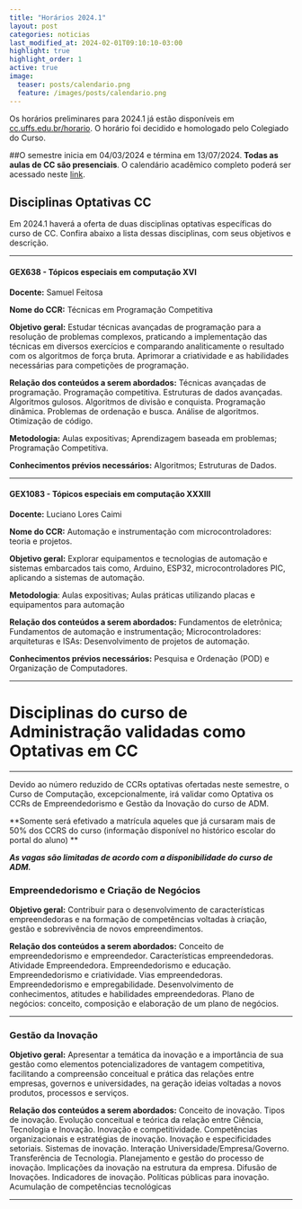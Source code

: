```yaml
---
title: "Horários 2024.1"
layout: post
categories: noticias
last_modified_at: 2024-02-01T09:10:10-03:00
highlight: true
highlight_order: 1
active: true
image:
  teaser: posts/calendario.png
  feature: /images/posts/calendario.png
---
```


Os horários preliminares para 2024.1 já estão disponíveis em [cc.uffs.edu.br/horario](https://cc.uffs.edu.br/horario/). O horário foi decidido e homologado pelo Colegiado do Curso.

##O semestre inicia em 04/03/2024 e términa em 13/07/2024. **Todas as aulas de CC são presenciais**. O calendário acadêmico completo poderá ser acessado neste [link](https://www.uffs.edu.br/atos-normativos/resolucao/consuni/2023-0146).


## Disciplinas Optativas CC

Em 2024.1 haverá a oferta de duas disciplinas optativas específicas do curso de CC. Confira abaixo a lista dessas disciplinas, com seus objetivos e descrição.

---

#### GEX638 - Tópicos especiais em computação XVI

**Docente:** Samuel Feitosa

**Nome do CCR:**
Técnicas em Programação Competitiva

**Objetivo geral:**
Estudar técnicas avançadas de programação para a resolução de problemas complexos, praticando a implementação das técnicas em diversos exercícios e comparando analiticamente o resultado com os algoritmos de força bruta. Aprimorar a criatividade e as habilidades necessárias para competições de programação.

**Relação dos conteúdos a serem abordados:**
Técnicas avançadas de programação. Programação competitiva. Estruturas de dados avançadas. Algoritmos gulosos. Algoritmos de divisão e conquista. Programação dinâmica. Problemas de ordenação e busca. Análise de algoritmos. Otimização de código.

**Metodologia:**
Aulas expositivas; Aprendizagem baseada em problemas; Programação Competitiva.

**Conhecimentos prévios necessários:**
Algoritmos; Estruturas de Dados.

---

#### GEX1083 - Tópicos especiais em computação XXXIII

**Docente:**
Luciano Lores Caimi

**Nome do CCR:**
Automação e instrumentação com microcontroladores: teoria e projetos.

**Objetivo geral:**
 Explorar equipamentos e tecnologias de automação e sistemas embarcados tais como, Arduino, ESP32, microcontroladores PIC, aplicando a sistemas de automação.

**Metodologia**:
Aulas expositivas; Aulas práticas utilizando placas e equipamentos para automação

**Relação dos conteúdos a serem abordados:**
Fundamentos de eletrônica; Fundamentos de automação e instrumentação; Microcontroladores: arquiteturas e ISAs: Desenvolvimento de projetos de automação.

**Conhecimentos prévios necessários:**
Pesquisa e Ordenação (POD) e Organização de Computadores.

---

# Disciplinas do curso de Administração validadas como Optativas em CC

---

Devido ao número reduzido de CCRs optativas ofertadas neste semestre, o Curso de Computação, excepcionalmente, irá validar como Optativa os CCRs de Empreendedorismo e Gestão da Inovação do curso de ADM.

**Somente será efetivado a matrícula aqueles que já cursaram mais de 50% dos CCRS do curso (informação disponível no histórico escolar do portal do aluno) **

**_As vagas são limitadas de acordo com a disponibilidade do curso de ADM._**

### Empreendedorismo e Criação de Negócios


**Objetivo geral:**
Contribuir para o desenvolvimento de características empreendedoras e na formação de
competências voltadas à criação, gestão e sobrevivência de novos empreendimentos.

**Relação dos conteúdos a serem abordados:**
Conceito de empreendedorismo e empreendedor. Características empreendedoras. Atividade
Empreendedora. Empreendedorismo e educação. Empreendedorismo e criatividade. Vias
empreendedoras. Empreendedorismo e empregabilidade. Desenvolvimento de conhecimentos,
atitudes e habilidades empreendedoras. Plano de negócios: conceito, composição e elaboração de um plano de negócios.

---

### Gestão da Inovação

**Objetivo geral:**
Apresentar a temática da inovação e a importância de sua gestão como elementos potencializadores de vantagem competitiva, facilitando a compreensão conceitual e prática das relações entre empresas, governos e universidades, na geração ideias voltadas a novos produtos, processos e serviços.

**Relação dos conteúdos a serem abordados:**
Conceito de inovação. Tipos de inovação. Evolução conceitual e teórica da relação entre Ciência, Tecnologia e Inovação. Inovação e competitividade. Competências organizacionais e estratégias de inovação. Inovação e especificidades setoriais. Sistemas de inovação. Interação Universidade/Empresa/Governo. Transferência de Tecnologia. Planejamento e gestão do processo de inovação. Implicações da inovação na estrutura da empresa. Difusão de Inovações. Indicadores de inovação. Políticas públicas para inovação. Acumulação de competências tecnológicas

---

